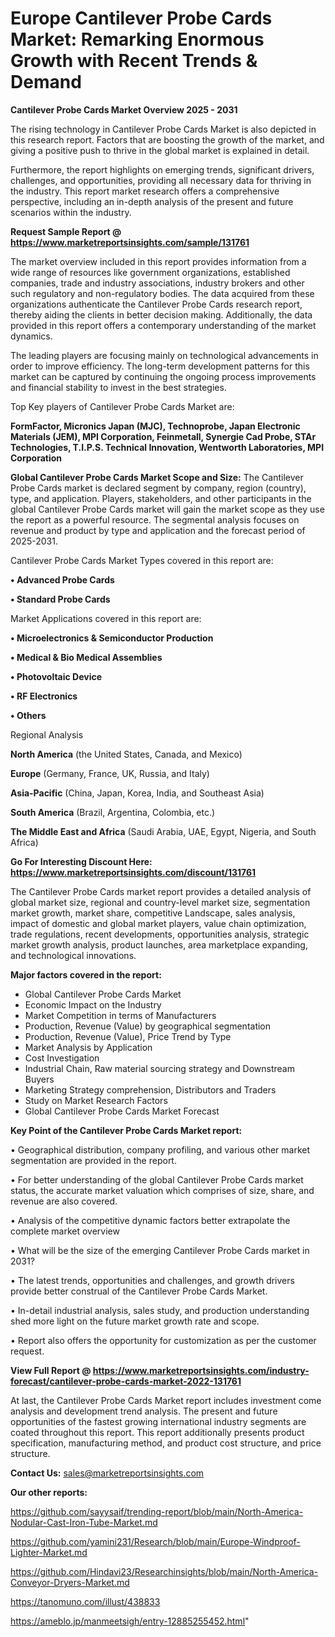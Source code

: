 # Europe Cantilever Probe Cards Market: Remarking Enormous Growth with Recent Trends & Demand

<Strong> Cantilever Probe Cards Market Overview 2025 - 2031</strong>

The rising technology in Cantilever Probe Cards Market is also depicted in this research report. Factors that are boosting the growth of the market, and giving a positive push to thrive in the global market is explained in detail.

Furthermore, the report highlights on emerging trends, significant drivers, challenges, and opportunities, providing all necessary data for thriving in the industry. This report market research offers a comprehensive perspective, including an in-depth analysis of the present and future scenarios within the industry.

<strong>Request Sample Report @ <a href=https://www.marketreportsinsights.com/sample/131761>https://www.marketreportsinsights.com/sample/131761</a></strong>

The market overview included in this report provides information from a wide range of resources like government organizations, established companies, trade and industry associations, industry brokers and other such regulatory and non-regulatory bodies. The data acquired from these organizations authenticate the Cantilever Probe Cards research report, thereby aiding the clients in better decision making. Additionally, the data provided in this report offers a contemporary understanding of the market dynamics.

The leading players are focusing mainly on technological advancements in order to improve efficiency. The long-term development patterns for this market can be captured by continuing the ongoing process improvements and financial stability to invest in the best strategies.

Top Key players of Cantilever Probe Cards Market are:

<strong>FormFactor, Micronics Japan (MJC), Technoprobe, Japan Electronic Materials (JEM), MPI Corporation, Feinmetall, Synergie Cad Probe, STAr Technologies, T.I.P.S. Technical Innovation, Wentworth Laboratories, MPI Corporation</strong>

<strong><b>Global Cantilever Probe Cards Market Scope and Size:</b></strong>
The Cantilever Probe Cards market is declared segment by company, region (country), type, and application. Players, stakeholders, and other participants in the global Cantilever Probe Cards market will gain the market scope as they use the report as a powerful resource. The segmental analysis focuses on revenue and product by type and application and the forecast period of 2025-2031.

Cantilever Probe Cards Market Types covered in this report are:

<strong>• Advanced Probe Cards

• Standard Probe Cards</strong>

Market Applications covered in this report are:

<strong>• Microelectronics & Semiconductor Production

• Medical & Bio Medical Assemblies

• Photovoltaic Device

• RF Electronics

• Others</strong> 

Regional Analysis

<strong>North America</strong> (the United States, Canada, and Mexico)

<strong>Europe</strong> (Germany, France, UK, Russia, and Italy)

<strong>Asia-Pacific</strong> (China, Japan, Korea, India, and Southeast Asia)

<strong>South America</strong> (Brazil, Argentina, Colombia, etc.)

<strong>The Middle East and Africa</strong> (Saudi Arabia, UAE, Egypt, Nigeria, and South Africa)

<strong>Go For Interesting Discount Here: <a href=https://www.marketreportsinsights.com/discount/131761>https://www.marketreportsinsights.com/discount/131761</a></strong>

The Cantilever Probe Cards market report provides a detailed analysis of global market size, regional and country-level market size, segmentation market growth, market share, competitive Landscape, sales analysis, impact of domestic and global market players, value chain optimization, trade regulations, recent developments, opportunities analysis, strategic market growth analysis, product launches, area marketplace expanding, and technological innovations.

<strong><b>Major factors covered in the report:</b></strong>
<ul>
  <li>Global Cantilever Probe Cards Market </li>
  <li>Economic Impact on the Industry</li>
  <li>Market Competition in terms of Manufacturers</li>
  <li>Production, Revenue (Value) by geographical segmentation</li>
  <li>Production, Revenue (Value), Price Trend by Type</li>
  <li>Market Analysis by Application</li>
  <li>Cost Investigation</li>
  <li>Industrial Chain, Raw material sourcing strategy and Downstream Buyers</li>
  <li>Marketing Strategy comprehension, Distributors and Traders</li>
  <li>Study on Market Research Factors</li>
  <li>Global Cantilever Probe Cards Market Forecast</li>
</ul>

<strong><b>Key Point of the Cantilever Probe Cards Market report:</b></strong>

• Geographical distribution, company profiling, and various other market segmentation are provided in the report.

• For better understanding of the global Cantilever Probe Cards market status, the accurate market valuation which comprises of size, share, and revenue are also covered.

• Analysis of the competitive dynamic factors better extrapolate the complete market overview

• What will be the size of the emerging Cantilever Probe Cards market in 2031?

• The latest trends, opportunities and challenges, and growth drivers provide better construal of the Cantilever Probe Cards Market.

• In-detail industrial analysis, sales study, and production understanding shed more light on the future market growth rate and scope.

• Report also offers the opportunity for customization as per the customer request.

<strong><b>View Full Report @ <a href=https://www.marketreportsinsights.com/industry-forecast/cantilever-probe-cards-market-2022-131761>https://www.marketreportsinsights.com/industry-forecast/cantilever-probe-cards-market-2022-131761</a></b></strong>


At last, the Cantilever Probe Cards Market report includes investment come analysis and development trend analysis. The present and future opportunities of the fastest growing international industry segments are coated throughout this report. This report additionally presents product specification, manufacturing method, and product cost structure, and price structure.

<strong>Contact Us:</strong>
sales@marketreportsinsights.com

<strong>Our other reports:</strong>

<a href=https://github.com/sayysaif/trending-report/blob/main/North-America-Nodular-Cast-Iron-Tube-Market.md>https://github.com/sayysaif/trending-report/blob/main/North-America-Nodular-Cast-Iron-Tube-Market.md</a>

<a href=https://github.com/yamini231/Research/blob/main/Europe-Windproof-Lighter-Market.md>https://github.com/yamini231/Research/blob/main/Europe-Windproof-Lighter-Market.md</a>

<a href=https://github.com/Hindavi23/Researchinsights/blob/main/North-America-Conveyor-Dryers-Market.md>https://github.com/Hindavi23/Researchinsights/blob/main/North-America-Conveyor-Dryers-Market.md</a>

<a href=https://tanomuno.com/illust/438833>https://tanomuno.com/illust/438833</a>

<a href=https://ameblo.jp/manmeetsigh/entry-12885255452.html>https://ameblo.jp/manmeetsigh/entry-12885255452.html</a>"
